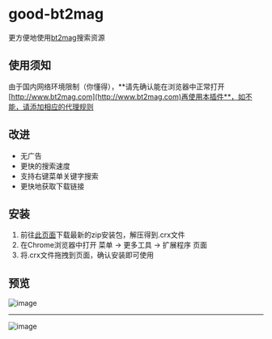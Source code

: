 # good-bt2mag

更方便地使用[bt2mag](http://www.bt2mag.com)搜索资源

## 使用须知

由于国内网络环境限制（你懂得），**请先确认能在浏览器中正常打开[http://www.bt2mag.com](http://www.bt2mag.com)再使用本插件**，如不能，请添加相应的代理规则

## 改进

* 无广告
* 更快的搜索速度
* 支持右键菜单关键字搜索
* 更快地获取下载链接

## 安装

1. 前往[此页面](https://github.com/chshouyu/good-bt2mag/releases)下载最新的zip安装包，解压得到.crx文件
2. 在Chrome浏览器中打开 菜单 -> 更多工具 -> 扩展程序 页面
3. 将.crx文件拖拽到页面，确认安装即可使用

## 预览

![image](https://cloud.githubusercontent.com/assets/1304342/10966480/cd35cccc-83ee-11e5-8512-e3fdaa19b9d6.png)

-------

![image](https://cloud.githubusercontent.com/assets/1304342/10966499/ed73efa0-83ee-11e5-8240-543fb7eb33ce.png)
